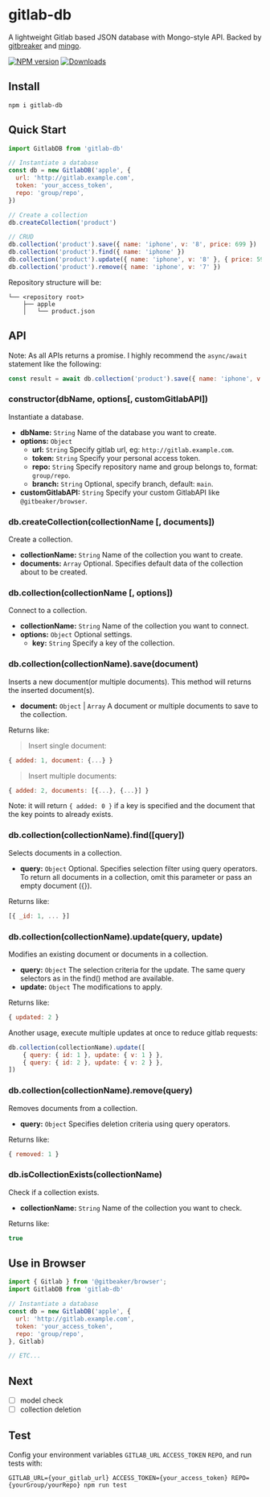 # gitlab-db
A lightweight Gitlab based JSON database with Mongo-style API. Backed by [gitbreaker](https://github.com/jdalrymple/gitbeaker) and [mingo](https://github.com/kofrasa/mingo).

[![NPM version][npm-image]][npm-url]
[![Downloads][downloads-image]][npm-url]

[npm-url]: https://npmjs.org/package/gitlab-db
[downloads-image]: http://img.shields.io/npm/dm/gitlab-db.svg
[npm-image]: http://img.shields.io/npm/v/gitlab-db.svg

## Install

```
npm i gitlab-db
```

## Quick Start

```js
import GitlabDB from 'gitlab-db'

// Instantiate a database
const db = new GitlabDB('apple', {
  url: 'http://gitlab.example.com',
  token: 'your_access_token',
  repo: 'group/repo',
})

// Create a collection
db.createCollection('product')

// CRUD
db.collection('product').save({ name: 'iphone', v: '8', price: 699 })
db.collection('product').find({ name: 'iphone' })
db.collection('product').update({ name: 'iphone', v: '8' }, { price: 599 })
db.collection('product').remove({ name: 'iphone', v: '7' })
```

Repository structure will be:

```
└── <repository root>
    ├── apple
    │   └── product.json
```

## API

Note: As all APIs returns a promise. I highly recommend the `async/await` statement like the following:

```js
const result = await db.collection('product').save({ name: 'iphone', v: '8', price: 699 })
```

### constructor(dbName, options[, customGitlabAPI])

Instantiate a database.

- **dbName:** `String` Name of the database you want to create.
- **options:** `Object`
  - **url:** `String` Specify gitlab url, eg: `http://gitlab.example.com`.
  - **token:** `String` Specify your personal access token.
  - **repo:** `String` Specify repository name and group belongs to, format: `group/repo`.
  - **branch:** `String` Optional, specify branch, default: `main`.
- **customGitlabAPI:** `String` Specify your custom GitlabAPI like `@gitbeaker/browser`.

### db.createCollection(collectionName [, documents])

Create a collection.

- **collectionName:** `String` Name of the collection you want to create.
- **documents:** `Array` Optional. Specifies default data of the collection about to be created.

### db.collection(collectionName [, options])

Connect to a collection.

- **collectionName:** `String` Name of the collection you want to connect.
- **options:** `Object` Optional settings.
  - **key:** `String` Specify a key of the collection.

### db.collection(collectionName).save(document)

Inserts a new document(or multiple documents). This method will returns the inserted document(s).

- **document:** `Object` | `Array` A document or multiple documents to save to the collection.

Returns like:

> Insert single document:

```js
{ added: 1, document: {...} }
```

> Insert multiple documents:

```js
{ added: 2, documents: [{...}, {...}] }
```

Note: it will return `{ added: 0 }` if a key is specified and the document that the key points to already exists.

### db.collection(collectionName).find([query])

Selects documents in a collection.

- **query:** `Object` Optional. Specifies selection filter using query operators. To return all documents in a collection, omit this parameter or pass an empty document ({}).

Returns like:

```js
[{ _id: 1, ... }]
```

### db.collection(collectionName).update(query, update)

Modifies an existing document or documents in a collection.

- **query:** `Object` The selection criteria for the update. The same query selectors as in the find() method are available.
- **update:** `Object` The modifications to apply.

Returns like:

```js
{ updated: 2 }
```

Another usage, execute multiple updates at once to reduce gitlab requests:

```js
db.collection(collectionName).update([
    { query: { id: 1 }, update: { v: 1 } },
    { query: { id: 2 }, update: { v: 2 } },
])
```

### db.collection(collectionName).remove(query)

Removes documents from a collection.

- **query:** `Object` Specifies deletion criteria using query operators.

Returns like:

```js
{ removed: 1 }
```

### db.isCollectionExists(collectionName)

Check if a collection exists.

- **collectionName:** `String` Name of the collection you want to check.

Returns like:

```js
true
```

## Use in Browser

```js
import { Gitlab } from '@gitbeaker/browser'; 
import GitlabDB from 'gitlab-db'

// Instantiate a database
const db = new GitlabDB('apple', {
  url: 'http://gitlab.example.com',
  token: 'your_access_token',
  repo: 'group/repo',
}, Gitlab)

// ETC...
```

## Next

- [ ] model check
- [ ] collection deletion

## Test

Config your environment variables `GITLAB_URL` `ACCESS_TOKEN` `REPO`, and run tests with:

```
GITLAB_URL={your_gitlab_url} ACCESS_TOKEN={your_access_token} REPO={yourGroup/yourRepo} npm run test
```